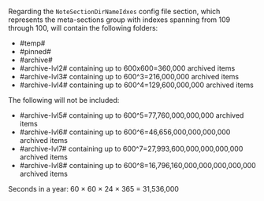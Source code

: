 ﻿Regarding the `NoteSectionDirNameIdxes` config file section, which represents the meta-sections group
with indexes spanning from 109 through 100, will contain the following folders:
- #temp#
- #pinned#
- #archive#
- #archive-lvl2# containing up to 600x600=360,000 archived items
- #archive-lvl3# containing up to 600^3=216,000,000 archived items
- #archive-lvl4# containing up to 600^4=129,600,000,000 archived items

The following will not be included:
- #archive-lvl5# containing up to 600^5=77,760,000,000,000 archived items
- #archive-lvl6# containing up to 600^6=46,656,000,000,000,000 archived items
- #archive-lvl7# containing up to 600^7=27,993,600,000,000,000,000 archived items
- #archive-lvl8# containing up to 600^8=16,796,160,000,000,000,000,000 archived items

Seconds in a year: 60 × 60 × 24 × 365 = 31,536,000